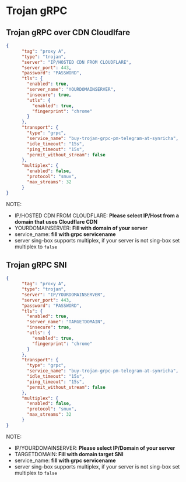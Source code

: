 # Trojan gRPC
## Trojan gRPC over CDN Cloudlfare
```json
{
      "tag": "proxy A",
      "type": "trojan",
      "server": "IP/HOSTED CDN FROM CLOUDFLARE",
      "server_port": 443,
      "password": "PASSWORD",
      "tls": {
        "enabled": true,
        "server_name": "YOURDOMAINSERVER",
        "insecure": true,
        "utls": {
          "enabled": true,
          "fingerprint": "chrome"
        }
      },
      "transport": {
        "type": "grpc",
        "service_name": "buy-trojan-grpc-pm-telegram-at-synricha",
        "idle_timeout": "15s",
        "ping_timeout": "15s",
        "permit_without_stream": false
      },
      "multiplex": {
        "enabled": false,
        "protocol": "smux",
        "max_streams": 32
      }
}
```
NOTE:
- IP/HOSTED CDN FROM CLOUDFLARE: **Please select IP/Host from a domain that uses Cloudflare CDN**
- YOURDOMAINSERVER: **Fill with domain of your server**
- service_name: **fill with grpc servicename**
- server sing-box supports multiplex, if your server is not sing-box set multiplex to `false`

## Trojan gRPC SNI
```json
{
      "tag": "proxy A",
      "type": "trojan",
      "server": "IP/YOURDOMAINSERVER",
      "server_port": 443,
      "password": "PASSWORD",
      "tls": {
        "enabled": true,
        "server_name": "TARGETDOMAIN",
        "insecure": true,
        "utls": {
          "enabled": true,
          "fingerprint": "chrome"
        }
      },
      "transport": {
        "type": "grpc",
        "service_name": "buy-trojan-grpc-pm-telegram-at-synricha",
        "idle_timeout": "15s",
        "ping_timeout": "15s",
        "permit_without_stream": false
      },
      "multiplex": {
        "enabled": false,
        "protocol": "smux",
        "max_streams": 32
      }
}
```
NOTE:
- IP/YOURDOMAINSERVER: **Please select IP/Domain of your server**
- TARGETDOMAIN: **Fill with domain target SNI**
- service_name: **fill with grpc servicename**
- server sing-box supports multiplex, if your server is not sing-box set multiplex to `false`